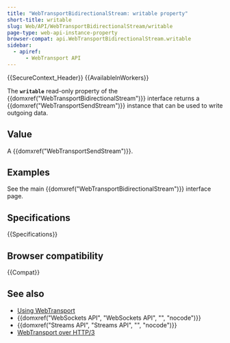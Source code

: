 ```yaml
---
title: "WebTransportBidirectionalStream: writable property"
short-title: writable
slug: Web/API/WebTransportBidirectionalStream/writable
page-type: web-api-instance-property
browser-compat: api.WebTransportBidirectionalStream.writable
sidebar:
  - apiref:
      - WebTransport API
---
```


{{SecureContext_Header}} {{AvailableInWorkers}}

The **`writable`** read-only property of the {{domxref("WebTransportBidirectionalStream")}} interface returns a {{domxref("WebTransportSendStream")}} instance that can be used to write outgoing data.

## Value

A {{domxref("WebTransportSendStream")}}.

## Examples

See the main {{domxref("WebTransportBidirectionalStream")}} interface page.

## Specifications

{{Specifications}}

## Browser compatibility

{{Compat}}

## See also

- [Using WebTransport](https://developer.chrome.com/docs/capabilities/web-apis/webtransport)
- {{domxref("WebSockets API", "WebSockets API", "", "nocode")}}
- {{domxref("Streams API", "Streams API", "", "nocode")}}
- [WebTransport over HTTP/3](https://datatracker.ietf.org/doc/html/draft-ietf-webtrans-http3/)
